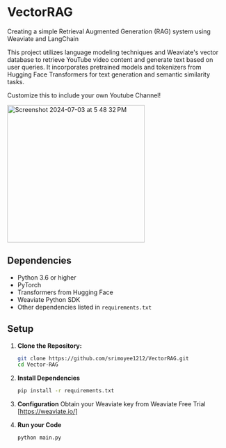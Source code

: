 # VectorRAG
Creating a simple Retrieval Augmented Generation (RAG) system using Weaviate and LangChain

This project utilizes language modeling techniques and Weaviate's vector database to retrieve YouTube video content and generate text based on user queries. It incorporates pretrained models and tokenizers from Hugging Face Transformers for text generation and semantic similarity tasks.

Customize this to include your own Youtube Channel!


<img width="316" alt="Screenshot 2024-07-03 at 5 48 32 PM" src="https://github.com/srimoyee1212/VectorRAG/assets/30791239/0b9125a2-27d7-4147-bc80-9973bdc28a75">

## Dependencies

- Python 3.6 or higher
- PyTorch
- Transformers from Hugging Face
- Weaviate Python SDK
- Other dependencies listed in `requirements.txt`

## Setup

1. **Clone the Repository:**
   ```bash
   git clone https://github.com/srimoyee1212/VectorRAG.git
   cd Vector-RAG

2. **Install Dependencies**
   ```bash
   pip install -r requirements.txt

4. **Configuration**
   Obtain your Weaviate key from Weaviate Free Trial [https://weaviate.io/]

5. **Run your Code**
   ```bash
   python main.py


